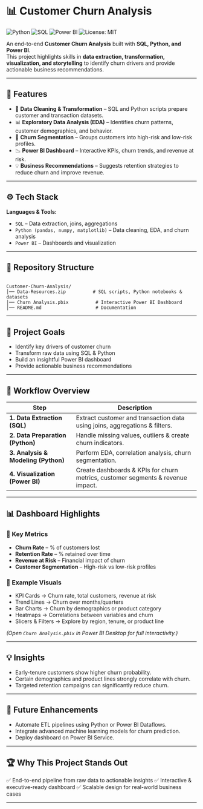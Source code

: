 # 📊 Customer Churn Analysis

<!-- PROJECT SHIELDS -->
![Python](https://img.shields.io/badge/Python-3.9+-blue?style=for-the-badge&logo=python)
![SQL](https://img.shields.io/badge/SQL-Data%20Management-orange?style=for-the-badge&logo=postgresql)
![Power BI](https://img.shields.io/badge/Power%20BI-Dashboard-yellow?style=for-the-badge&logo=powerbi)
![License: MIT](https://img.shields.io/badge/License-MIT-green?style=for-the-badge)
  

An end-to-end **Customer Churn Analysis** built with **SQL, Python, and Power BI**.  
This project highlights skills in **data extraction, transformation, visualization, and storytelling** to identify churn drivers and provide actionable business recommendations.  

---

## 📌 Features  

- 🔄 **Data Cleaning & Transformation** – SQL and Python scripts prepare customer and transaction datasets.  
- 📊 **Exploratory Data Analysis (EDA)** – Identifies churn patterns, customer demographics, and behavior.  
- 🤖 **Churn Segmentation** – Groups customers into high-risk and low-risk profiles.  
- 📉 **Power BI Dashboard** – Interactive KPIs, churn trends, and revenue at risk.  
- 💡 **Business Recommendations** – Suggests retention strategies to reduce churn and improve revenue.  

---

## ⚙️ Tech Stack  

**Languages & Tools:**  
- `SQL` – Data extraction, joins, aggregations  
- `Python (pandas, numpy, matplotlib)` – Data cleaning, EDA, and churn analysis  
- `Power BI` – Dashboards and visualization  

---

## 📂 Repository Structure  

```

Customer-Churn-Analysis/
│── Data-Resources.zip          # SQL scripts, Python notebooks & datasets
│── Churn Analysis.pbix          # Interactive Power BI Dashboard
│── README.md                    # Documentation

````
---

## 🎯 Project Goals  

- Identify key drivers of customer churn  
- Transform raw data using SQL & Python  
- Build an insightful Power BI dashboard  
- Provide actionable business recommendations  

---

## 🔄 Workflow Overview  

| Step | Description |
|------|-------------|
| **1. Data Extraction (SQL)** | Extract customer and transaction data using joins, aggregations & filters. |
| **2. Data Preparation (Python)** | Handle missing values, outliers & create churn indicators. |
| **3. Analysis & Modeling (Python)** | Perform EDA, correlation analysis, churn segmentation. |
| **4. Visualization (Power BI)** | Create dashboards & KPIs for churn metrics, customer segments & revenue impact. |

---

## 📊 Dashboard Highlights  

### 🔹 Key Metrics  
- **Churn Rate** – % of customers lost  
- **Retention Rate** – % retained over time  
- **Revenue at Risk** – Financial impact of churn  
- **Customer Segmentation** – High-risk vs low-risk profiles  

### 🔹 Example Visuals  
- KPI Cards → Churn rate, total customers, revenue at risk  
- Trend Lines → Churn over months/quarters  
- Bar Charts → Churn by demographics or product category  
- Heatmaps → Correlations between variables and churn  
- Slicers & Filters → Explore by region, tenure, or product line  

*(Open `Churn Analysis.pbix` in Power BI Desktop for full interactivity.)*  

---
## 💡 Insights

* Early-tenure customers show higher churn probability.
* Certain demographics and product lines strongly correlate with churn.
* Targeted retention campaigns can significantly reduce churn.

---

## 🚀 Future Enhancements

* Automate ETL pipelines using Python or Power BI Dataflows.
* Integrate advanced machine learning models for churn prediction.
* Deploy dashboard on Power BI Service.

---

## 🏆 Why This Project Stands Out

✅ End-to-end pipeline from raw data to actionable insights
✅ Interactive & executive-ready dashboard
✅ Scalable design for real-world business cases

---

